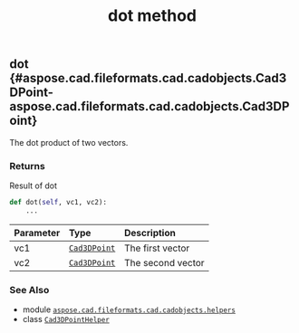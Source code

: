 ﻿---
title: dot method
second_title: Aspose.CAD for Python via .NET API References
description: 
type: docs
weight: 50
url: /python-net/aspose.cad.fileformats.cad.cadobjects.helpers/cad3dpointhelper/dot/
is_root: false
---

## dot {#aspose.cad.fileformats.cad.cadobjects.Cad3DPoint-aspose.cad.fileformats.cad.cadobjects.Cad3DPoint}

The dot product of two vectors.


### Returns 


Result of dot


```python
def dot(self, vc1, vc2):
    ...
```


| Parameter | Type | Description |
| :- | :- | :- |
| vc1 | [`Cad3DPoint`](/cad/python-net/aspose.cad.fileformats.cad.cadobjects/cad3dpoint) | The first vector |
| vc2 | [`Cad3DPoint`](/cad/python-net/aspose.cad.fileformats.cad.cadobjects/cad3dpoint) | The second vector |



### See Also
* module [`aspose.cad.fileformats.cad.cadobjects.helpers`](../../)
* class [`Cad3DPointHelper`](/cad/python-net/aspose.cad.fileformats.cad.cadobjects.helpers/cad3dpointhelper)
